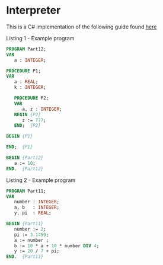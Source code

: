 # Interpreter

This is a C# implementation of the following guide found [here](https://ruslanspivak.com/lsbasi-part1/)

Listing 1 - Example program
~~~ pascal
PROGRAM Part12;
VAR
   a : INTEGER;

PROCEDURE P1;
VAR
   a : REAL;
   k : INTEGER;

   PROCEDURE P2;
   VAR
      a, z : INTEGER;
   BEGIN {P2}
      z := 777;
   END;  {P2}

BEGIN {P1}

END;  {P1}

BEGIN {Part12}
   a := 10;
END.  {Part12}
~~~

Listing 2 - Example program
``` pascal
PROGRAM Part11;
VAR
   number : INTEGER;
   a, b   : INTEGER;
   y, pi  : REAL;

BEGIN {Part11}
   number := 2;
   pi := 3.1459;
   a := number ;
   b := 10 * a + 10 * number DIV 4;
   y := 20 / 7 + pi;
END.  {Part11}
```